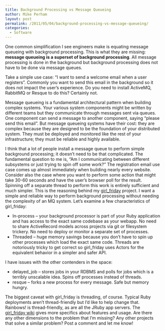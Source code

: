 ```yaml
---
title: Background Processing vs Message Queueing
author: Mike Perham
layout: post
permalink: /2011/05/04/background-processing-vs-message-queueing/
categories:
  - Software
---
```

One common simplification I see engineers make is equating message queueing with background processing. This is what they are missing: **message queueing is a superset of background processing**. All message processing is done in the background but background processing does not have to be done via message queues.

Take a simple use case: &#8220;I want to send a welcome email when a user registers&#8221;. Commonly you want to send this email in the background so it does not impact the user&#8217;s experience. Do you need to install ActiveMQ, RabbitMQ or Resque to do this? Certainly not.

Message queueing is a fundamental architectural pattern when building complex systems. Your various system components might be written by different teams but they communicate through messages sent via queues. One component can send a message to another component, saying &#8220;please send this email&#8221;. But message queueing systems have their cost: they are complex because they are designed to be the foundation of your distributed system. They must be deployed and monitored like the rest of your infrastructure; they must be reliable and highly available.

I think that a lot of people install a message queue to perform simple background processing; it doesn&#8217;t need to be that complicated. The fundamental question to me is, &#8220;Am I communicating between different subsystems or just trying to spin off some work?&#8221; The registration email use case comes up almost immediately when building nearly every website. Consider also the case where you want to perform some action that might take 30-60 seconds and have the user&#8217;s browser poll for the result. Spinning off a separate thread to perform this work is entirely sufficient and much simpler. This is the reasoning behind my [girl_friday][1] project. I want a simple and reliable way to perform background processing without needing the complexity of an MQ system. Let&#8217;s examine a few characteristics of girl_friday:

*   In-process &#8211; your background processor is part of your Ruby application and has access to the exact same codebase as your webapp. No need to share ActiveRecord models across projects via git or filesystem trickery. No need to deploy or monitor a separate set of processes.
*   Threaded &#8211; huge memory savings because you don&#8217;t have to spin up other processes which load the exact same code. Threads are notoriously tricky to get correct so girl_friday uses Actors for the equivalent behavior in a simpler and safer API.

I have issues with the other contenders in the space:

*   delayed_job &#8211; stores jobs in your RDBMS and polls for jobs which is a terribly unscalable idea. Spins off processes instead of threads.
*   resque &#8211; forks a new process for every message. Safe but memory hungry.

The biggest caveat with girl_friday is threading, of course. Typical Ruby deployments aren&#8217;t thread-friendly but I&#8217;d like to help change that. Rainbows! is thread-friendly, as are all the JRuby app servers. The [girl_friday wiki][2] gives more specifics about features and usage. Are there any other dimensions to the problem that I&#8217;m missing? Any other projects that solve a similar problem? Post a comment and let me know!

 [1]: https://github.com/mperham/girl_friday
 [2]: http://github.com/mperham/girl_friday/wiki